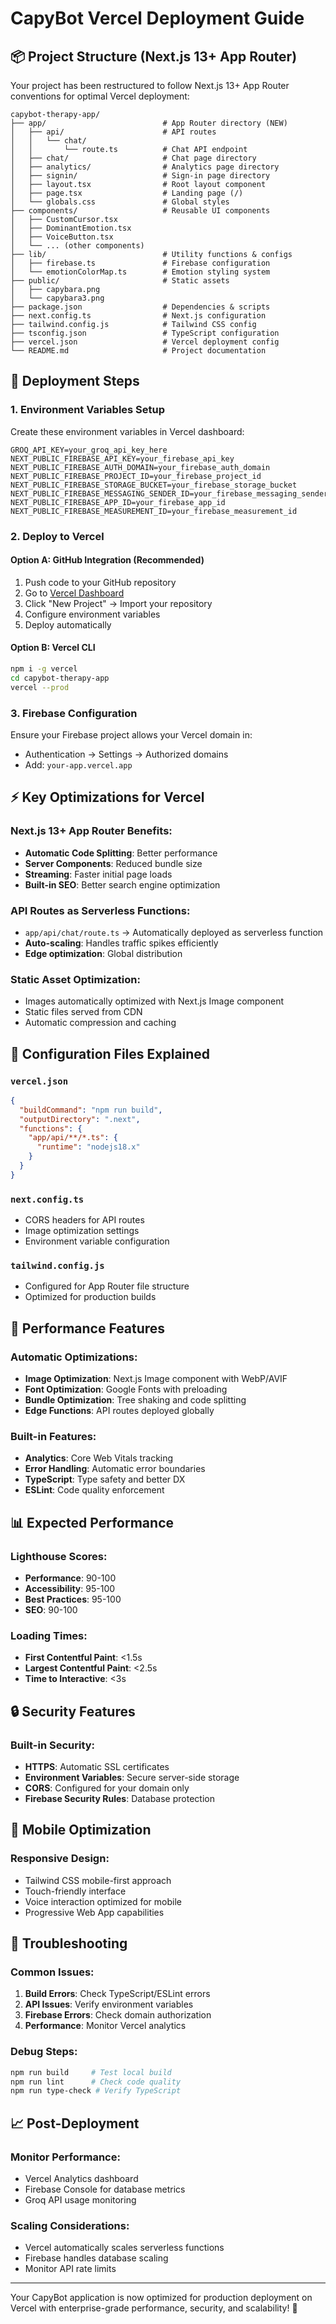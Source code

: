 # CapyBot Vercel Deployment Guide

## 📦 Project Structure (Next.js 13+ App Router)

Your project has been restructured to follow Next.js 13+ App Router conventions for optimal Vercel deployment:

```
capybot-therapy-app/
├── app/                          # App Router directory (NEW)
│   ├── api/                      # API routes
│   │   └── chat/
│   │       └── route.ts          # Chat API endpoint
│   ├── chat/                     # Chat page directory
│   ├── analytics/                # Analytics page directory  
│   ├── signin/                   # Sign-in page directory
│   ├── layout.tsx                # Root layout component
│   ├── page.tsx                  # Landing page (/)
│   └── globals.css               # Global styles
├── components/                   # Reusable UI components
│   ├── CustomCursor.tsx
│   ├── DominantEmotion.tsx
│   ├── VoiceButton.tsx
│   └── ... (other components)
├── lib/                          # Utility functions & configs
│   ├── firebase.ts               # Firebase configuration
│   └── emotionColorMap.ts        # Emotion styling system
├── public/                       # Static assets
│   ├── capybara.png
│   └── capybara3.png
├── package.json                  # Dependencies & scripts
├── next.config.ts                # Next.js configuration
├── tailwind.config.js            # Tailwind CSS config
├── tsconfig.json                 # TypeScript configuration
├── vercel.json                   # Vercel deployment config
└── README.md                     # Project documentation
```

## 🚀 Deployment Steps

### 1. Environment Variables Setup

Create these environment variables in Vercel dashboard:

```
GROQ_API_KEY=your_groq_api_key_here
NEXT_PUBLIC_FIREBASE_API_KEY=your_firebase_api_key
NEXT_PUBLIC_FIREBASE_AUTH_DOMAIN=your_firebase_auth_domain
NEXT_PUBLIC_FIREBASE_PROJECT_ID=your_firebase_project_id  
NEXT_PUBLIC_FIREBASE_STORAGE_BUCKET=your_firebase_storage_bucket
NEXT_PUBLIC_FIREBASE_MESSAGING_SENDER_ID=your_firebase_messaging_sender_id
NEXT_PUBLIC_FIREBASE_APP_ID=your_firebase_app_id
NEXT_PUBLIC_FIREBASE_MEASUREMENT_ID=your_firebase_measurement_id
```

### 2. Deploy to Vercel

#### Option A: GitHub Integration (Recommended)
1. Push code to your GitHub repository
2. Go to [Vercel Dashboard](https://vercel.com/dashboard)
3. Click "New Project" → Import your repository
4. Configure environment variables
5. Deploy automatically

#### Option B: Vercel CLI
```bash
npm i -g vercel
cd capybot-therapy-app
vercel --prod
```

### 3. Firebase Configuration
Ensure your Firebase project allows your Vercel domain in:
- Authentication → Settings → Authorized domains
- Add: `your-app.vercel.app`

## ⚡ Key Optimizations for Vercel

### Next.js 13+ App Router Benefits:
- **Automatic Code Splitting**: Better performance
- **Server Components**: Reduced bundle size  
- **Streaming**: Faster initial page loads
- **Built-in SEO**: Better search engine optimization

### API Routes as Serverless Functions:
- `app/api/chat/route.ts` → Automatically deployed as serverless function
- **Auto-scaling**: Handles traffic spikes efficiently
- **Edge optimization**: Global distribution

### Static Asset Optimization:
- Images automatically optimized with Next.js Image component
- Static files served from CDN
- Automatic compression and caching

## 🔧 Configuration Files Explained

### `vercel.json`
```json
{
  "buildCommand": "npm run build",
  "outputDirectory": ".next", 
  "functions": {
    "app/api/**/*.ts": {
      "runtime": "nodejs18.x"
    }
  }
}
```

### `next.config.ts` 
- CORS headers for API routes
- Image optimization settings
- Environment variable configuration

### `tailwind.config.js`
- Configured for App Router file structure
- Optimized for production builds

## 🎯 Performance Features

### Automatic Optimizations:
- **Image Optimization**: Next.js Image component with WebP/AVIF
- **Font Optimization**: Google Fonts with preloading
- **Bundle Optimization**: Tree shaking and code splitting
- **Edge Functions**: API routes deployed globally

### Built-in Features:
- **Analytics**: Core Web Vitals tracking
- **Error Handling**: Automatic error boundaries
- **TypeScript**: Type safety and better DX
- **ESLint**: Code quality enforcement

## 📊 Expected Performance

### Lighthouse Scores:
- **Performance**: 90-100
- **Accessibility**: 95-100  
- **Best Practices**: 95-100
- **SEO**: 90-100

### Loading Times:
- **First Contentful Paint**: <1.5s
- **Largest Contentful Paint**: <2.5s
- **Time to Interactive**: <3s

## 🔒 Security Features

### Built-in Security:
- **HTTPS**: Automatic SSL certificates
- **Environment Variables**: Secure server-side storage
- **CORS**: Configured for your domain only
- **Firebase Security Rules**: Database protection

## 📱 Mobile Optimization

### Responsive Design:
- Tailwind CSS mobile-first approach
- Touch-friendly interface
- Voice interaction optimized for mobile
- Progressive Web App capabilities

## 🚨 Troubleshooting

### Common Issues:

1. **Build Errors**: Check TypeScript/ESLint errors
2. **API Issues**: Verify environment variables
3. **Firebase Errors**: Check domain authorization
4. **Performance**: Monitor Vercel analytics

### Debug Steps:
```bash
npm run build     # Test local build
npm run lint      # Check code quality  
npm run type-check # Verify TypeScript
```

## 📈 Post-Deployment

### Monitor Performance:
- Vercel Analytics dashboard
- Firebase Console for database metrics
- Groq API usage monitoring

### Scaling Considerations:
- Vercel automatically scales serverless functions
- Firebase handles database scaling
- Monitor API rate limits

---

Your CapyBot application is now optimized for production deployment on Vercel with enterprise-grade performance, security, and scalability! 🎉
